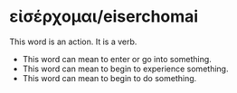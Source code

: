 # εἰσέρχομαι/eiserchomai
This word is an action. It is a verb.
* This word can mean to enter or go into something.
* This word can mean to begin to experience something. 
* This word can mean to begin to do something.
